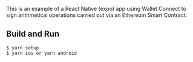 This is an example of a React Native (expo) app using Wallet Connect to sign arithmetical operations carried out via an Ethereum Smart Contract.

## Build and Run

```
$ yarn setup
$ yarn ios or yarn android

```